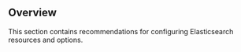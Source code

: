 ## Overview

This section contains recommendations for configuring Elasticsearch resources and options.